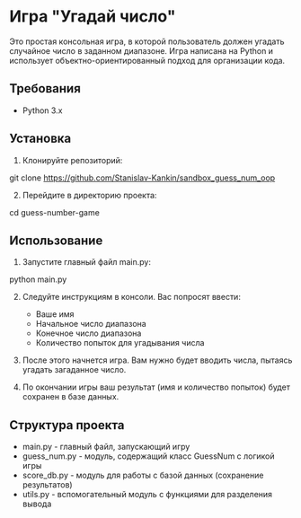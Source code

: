 # Игра "Угадай число"

Это простая консольная игра, в которой пользователь должен угадать случайное число в заданном диапазоне. Игра написана на Python и использует объектно-ориентированный подход для организации кода.

## Требования

- Python 3.x

## Установка

1. Клонируйте репозиторий:

git clone https://github.com/Stanislav-Kankin/sandbox_guess_num_oop

2. Перейдите в директорию проекта:

cd guess-number-game

## Использование

1. Запустите главный файл main.py:

python main.py

2. Следуйте инструкциям в консоли. Вас попросят ввести:
   - Ваше имя
   - Начальное число диапазона
   - Конечное число диапазона
   - Количество попыток для угадывания числа

3. После этого начнется игра. Вам нужно будет вводить числа, пытаясь угадать загаданное число.

4. По окончании игры ваш результат (имя и количество попыток) будет сохранен в базе данных.

## Структура проекта

- main.py - главный файл, запускающий игру
- guess_num.py - модуль, содержащий класс GuessNum с логикой игры
- score_db.py - модуль для работы с базой данных (сохранение результатов)
- utils.py - вспомогательный модуль с функциями для разделения вывода
